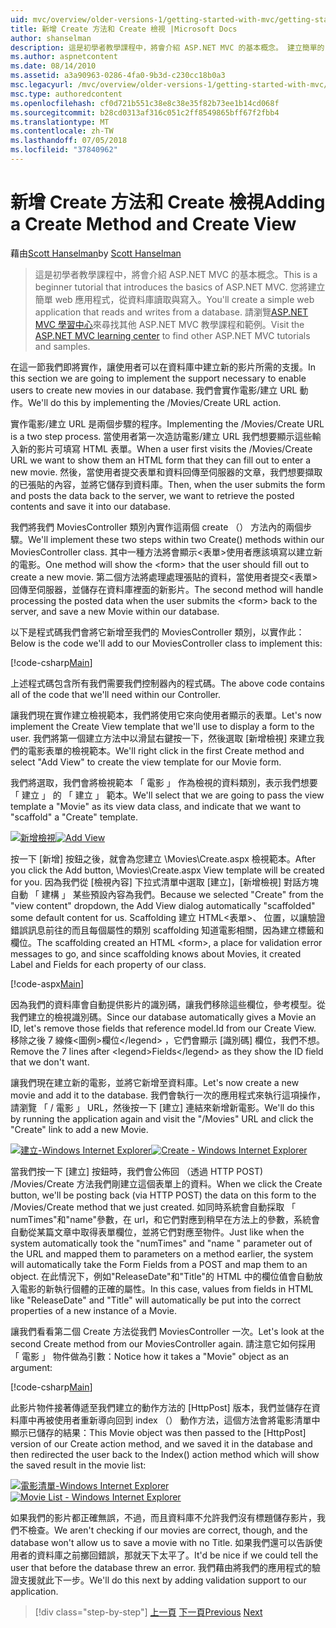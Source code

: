 ```yaml
---
uid: mvc/overview/older-versions-1/getting-started-with-mvc/getting-started-with-mvc-part6
title: 新增 Create 方法和 Create 檢視 |Microsoft Docs
author: shanselman
description: 這是初學者教學課程中，將會介紹 ASP.NET MVC 的基本概念。 建立簡單的 web 應用程式，從資料庫讀取與寫入。
ms.author: aspnetcontent
ms.date: 08/14/2010
ms.assetid: a3a90963-0286-4fa0-9b3d-c230cc18b0a3
msc.legacyurl: /mvc/overview/older-versions-1/getting-started-with-mvc/getting-started-with-mvc-part6
msc.type: authoredcontent
ms.openlocfilehash: cf0d721b551c38e8c38e35f82b73ee1b14cd068f
ms.sourcegitcommit: b28cd0313af316c051c2ff8549865bff67f2fbb4
ms.translationtype: MT
ms.contentlocale: zh-TW
ms.lasthandoff: 07/05/2018
ms.locfileid: "37840962"
---
```

<a name="adding-a-create-method-and-create-view"></a><span data-ttu-id="ed25f-104">新增 Create 方法和 Create 檢視</span><span class="sxs-lookup"><span data-stu-id="ed25f-104">Adding a Create Method and Create View</span></span>
====================
<span data-ttu-id="ed25f-105">藉由[Scott Hanselman](https://github.com/shanselman)</span><span class="sxs-lookup"><span data-stu-id="ed25f-105">by [Scott Hanselman](https://github.com/shanselman)</span></span>

> <span data-ttu-id="ed25f-106">這是初學者教學課程中，將會介紹 ASP.NET MVC 的基本概念。</span><span class="sxs-lookup"><span data-stu-id="ed25f-106">This is a beginner tutorial that introduces the basics of ASP.NET MVC.</span></span> <span data-ttu-id="ed25f-107">您將建立簡單 web 應用程式，從資料庫讀取與寫入。</span><span class="sxs-lookup"><span data-stu-id="ed25f-107">You'll create a simple web application that reads and writes from a database.</span></span> <span data-ttu-id="ed25f-108">請瀏覽[ASP.NET MVC 學習中心](../../../index.md)來尋找其他 ASP.NET MVC 教學課程和範例。</span><span class="sxs-lookup"><span data-stu-id="ed25f-108">Visit the [ASP.NET MVC learning center](../../../index.md) to find other ASP.NET MVC tutorials and samples.</span></span>


<span data-ttu-id="ed25f-109">在這一節我們即將實作，讓使用者可以在資料庫中建立新的影片所需的支援。</span><span class="sxs-lookup"><span data-stu-id="ed25f-109">In this section we are going to implement the support necessary to enable users to create new movies in our database.</span></span> <span data-ttu-id="ed25f-110">我們會實作電影/建立 URL 動作。</span><span class="sxs-lookup"><span data-stu-id="ed25f-110">We'll do this by implementing the /Movies/Create URL action.</span></span>

<span data-ttu-id="ed25f-111">實作電影/建立 URL 是兩個步驟的程序。</span><span class="sxs-lookup"><span data-stu-id="ed25f-111">Implementing the /Movies/Create URL is a two step process.</span></span> <span data-ttu-id="ed25f-112">當使用者第一次造訪電影/建立 URL 我們想要顯示這些輸入新的影片可填寫 HTML 表單。</span><span class="sxs-lookup"><span data-stu-id="ed25f-112">When a user first visits the /Movies/Create URL we want to show them an HTML form that they can fill out to enter a new movie.</span></span> <span data-ttu-id="ed25f-113">然後，當使用者提交表單和資料回傳至伺服器的文章，我們想要擷取的已張貼的內容，並將它儲存到資料庫。</span><span class="sxs-lookup"><span data-stu-id="ed25f-113">Then, when the user submits the form and posts the data back to the server, we want to retrieve the posted contents and save it into our database.</span></span>

<span data-ttu-id="ed25f-114">我們將我們 MoviesController 類別內實作這兩個 create （） 方法內的兩個步驟。</span><span class="sxs-lookup"><span data-stu-id="ed25f-114">We'll implement these two steps within two Create() methods within our MoviesController class.</span></span> <span data-ttu-id="ed25f-115">其中一種方法將會顯示&lt;表單&gt;使用者應該填寫以建立新的電影。</span><span class="sxs-lookup"><span data-stu-id="ed25f-115">One method will show the &lt;form&gt; that the user should fill out to create a new movie.</span></span> <span data-ttu-id="ed25f-116">第二個方法將處理處理張貼的資料，當使用者提交&lt;表單&gt;回傳至伺服器，並儲存在資料庫裡面的新影片。</span><span class="sxs-lookup"><span data-stu-id="ed25f-116">The second method will handle processing the posted data when the user submits the &lt;form&gt; back to the server, and save a new Movie within our database.</span></span>

<span data-ttu-id="ed25f-117">以下是程式碼我們會將它新增至我們的 MoviesController 類別，以實作此：</span><span class="sxs-lookup"><span data-stu-id="ed25f-117">Below is the code we'll add to our MoviesController class to implement this:</span></span>

[!code-csharp[Main](getting-started-with-mvc-part6/samples/sample1.cs)]

<span data-ttu-id="ed25f-118">上述程式碼包含所有我們需要我們控制器內的程式碼。</span><span class="sxs-lookup"><span data-stu-id="ed25f-118">The above code contains all of the code that we'll need within our Controller.</span></span>

<span data-ttu-id="ed25f-119">讓我們現在實作建立檢視範本，我們將使用它來向使用者顯示的表單。</span><span class="sxs-lookup"><span data-stu-id="ed25f-119">Let's now implement the Create View template that we'll use to display a form to the user.</span></span> <span data-ttu-id="ed25f-120">我們將第一個建立方法中以滑鼠右鍵按一下，然後選取 [新增檢視] 來建立我們的電影表單的檢視範本。</span><span class="sxs-lookup"><span data-stu-id="ed25f-120">We'll right click in the first Create method and select "Add View" to create the view template for our Movie form.</span></span>

<span data-ttu-id="ed25f-121">我們將選取，我們會將檢視範本 「 電影 」 作為檢視的資料類別，表示我們想要 「 建立 」 的 「 建立 」 範本。</span><span class="sxs-lookup"><span data-stu-id="ed25f-121">We'll select that we are going to pass the view template a "Movie" as its view data class, and indicate that we want to "scaffold" a "Create" template.</span></span>

<span data-ttu-id="ed25f-122">[![新增檢視](getting-started-with-mvc-part6/_static/image2.png)](getting-started-with-mvc-part6/_static/image1.png)</span><span class="sxs-lookup"><span data-stu-id="ed25f-122">[![Add View](getting-started-with-mvc-part6/_static/image2.png)](getting-started-with-mvc-part6/_static/image1.png)</span></span>

<span data-ttu-id="ed25f-123">按一下 [新增] 按鈕之後，就會為您建立 \Movies\Create.aspx 檢視範本。</span><span class="sxs-lookup"><span data-stu-id="ed25f-123">After you click the Add button, \Movies\Create.aspx View template will be created for you.</span></span> <span data-ttu-id="ed25f-124">因為我們從 [檢視內容] 下拉式清單中選取 [建立]，[新增檢視] 對話方塊自動 「 建構 」 某些預設內容為我們。</span><span class="sxs-lookup"><span data-stu-id="ed25f-124">Because we selected "Create" from the "view content" dropdown, the Add View dialog automatically "scaffolded" some default content for us.</span></span> <span data-ttu-id="ed25f-125">Scaffolding 建立 HTML&lt;表單&gt;、 位置，以讓驗證錯誤訊息前往的而且每個屬性的類別 scaffolding 知道電影相關，因為建立標籤和欄位。</span><span class="sxs-lookup"><span data-stu-id="ed25f-125">The scaffolding created an HTML &lt;form&gt;, a place for validation error messages to go, and since scaffolding knows about Movies, it created Label and Fields for each property of our class.</span></span>

[!code-aspx[Main](getting-started-with-mvc-part6/samples/sample2.aspx)]

<span data-ttu-id="ed25f-126">因為我們的資料庫會自動提供影片的識別碼，讓我們移除這些欄位，參考模型。從我們建立的檢視識別碼。</span><span class="sxs-lookup"><span data-stu-id="ed25f-126">Since our database automatically gives a Movie an ID, let's remove those fields that reference model.Id from our Create View.</span></span> <span data-ttu-id="ed25f-127">移除之後 7 線條&lt;圖例&gt;欄位&lt;/legend&gt; ，它們會顯示 [識別碼] 欄位，我們不想。</span><span class="sxs-lookup"><span data-stu-id="ed25f-127">Remove the 7 lines after &lt;legend&gt;Fields&lt;/legend&gt; as they show the ID field that we don't want.</span></span>

<span data-ttu-id="ed25f-128">讓我們現在建立新的電影，並將它新增至資料庫。</span><span class="sxs-lookup"><span data-stu-id="ed25f-128">Let's now create a new movie and add it to the database.</span></span> <span data-ttu-id="ed25f-129">我們會執行一次的應用程式來執行這項操作，請瀏覽 「 / 電影 」 URL，然後按一下 [建立] 連結來新增新電影。</span><span class="sxs-lookup"><span data-stu-id="ed25f-129">We'll do this by running the application again and visit the "/Movies" URL and click the "Create" link to add a new Movie.</span></span>

<span data-ttu-id="ed25f-130">[![建立-Windows Internet Explorer](getting-started-with-mvc-part6/_static/image4.png)](getting-started-with-mvc-part6/_static/image3.png)</span><span class="sxs-lookup"><span data-stu-id="ed25f-130">[![Create - Windows Internet Explorer](getting-started-with-mvc-part6/_static/image4.png)](getting-started-with-mvc-part6/_static/image3.png)</span></span>

<span data-ttu-id="ed25f-131">當我們按一下 [建立] 按鈕時，我們會公佈回 （透過 HTTP POST) /Movies/Create 方法我們剛建立這個表單上的資料。</span><span class="sxs-lookup"><span data-stu-id="ed25f-131">When we click the Create button, we'll be posting back (via HTTP POST) the data on this form to the /Movies/Create method that we just created.</span></span> <span data-ttu-id="ed25f-132">如同時系統會自動採取 「 numTimes"和"name"參數，在 url，和它們對應到稍早在方法上的參數，系統會自動從某篇文章中取得表單欄位，並將它們對應至物件。</span><span class="sxs-lookup"><span data-stu-id="ed25f-132">Just like when the system automatically took the "numTimes" and "name " parameter out of the URL and mapped them to parameters on a method earlier, the system will automatically take the Form Fields from a POST and map them to an object.</span></span> <span data-ttu-id="ed25f-133">在此情況下，例如"ReleaseDate"和"Title"的 HTML 中的欄位值會自動放入電影的新執行個體的正確的屬性。</span><span class="sxs-lookup"><span data-stu-id="ed25f-133">In this case, values from fields in HTML like "ReleaseDate" and "Title" will automatically be put into the correct properties of a new instance of a Movie.</span></span>

<span data-ttu-id="ed25f-134">讓我們看看第二個 Create 方法從我們 MoviesController 一次。</span><span class="sxs-lookup"><span data-stu-id="ed25f-134">Let's look at the second Create method from our MoviesController again.</span></span> <span data-ttu-id="ed25f-135">請注意它如何採用 「 電影 」 物件做為引數：</span><span class="sxs-lookup"><span data-stu-id="ed25f-135">Notice how it takes a "Movie" object as an argument:</span></span>

[!code-csharp[Main](getting-started-with-mvc-part6/samples/sample3.cs)]

<span data-ttu-id="ed25f-136">此影片物件接著傳遞至我們建立的動作方法的 [HttpPost] 版本，我們並儲存在資料庫中再被使用者重新導向回到 index （） 動作方法，這個方法會將電影清單中顯示已儲存的結果：</span><span class="sxs-lookup"><span data-stu-id="ed25f-136">This Movie object was then passed to the [HttpPost] version of our Create action method, and we saved it in the database and then redirected the user back to the Index() action method which will show the saved result in the movie list:</span></span>

<span data-ttu-id="ed25f-137">[![電影清單-Windows Internet Explorer](getting-started-with-mvc-part6/_static/image6.png)](getting-started-with-mvc-part6/_static/image5.png)</span><span class="sxs-lookup"><span data-stu-id="ed25f-137">[![Movie List - Windows Internet Explorer](getting-started-with-mvc-part6/_static/image6.png)](getting-started-with-mvc-part6/_static/image5.png)</span></span>

<span data-ttu-id="ed25f-138">如果我們的影片都正確無誤，不過，而且資料庫不允許我們沒有標題儲存影片，我們不檢查。</span><span class="sxs-lookup"><span data-stu-id="ed25f-138">We aren't checking if our movies are correct, though, and the database won't allow us to save a movie with no Title.</span></span> <span data-ttu-id="ed25f-139">如果我們還可以告訴使用者的資料庫之前擲回錯誤，那就天下太平了。</span><span class="sxs-lookup"><span data-stu-id="ed25f-139">It'd be nice if we could tell the user that before the database threw an error.</span></span> <span data-ttu-id="ed25f-140">我們藉由將我們的應用程式的驗證支援就此下一步。</span><span class="sxs-lookup"><span data-stu-id="ed25f-140">We'll do this next by adding validation support to our application.</span></span>

> [!div class="step-by-step"]
> <span data-ttu-id="ed25f-141">[上一頁](getting-started-with-mvc-part5.md)
> [下一頁](getting-started-with-mvc-part7.md)</span><span class="sxs-lookup"><span data-stu-id="ed25f-141">[Previous](getting-started-with-mvc-part5.md)
[Next](getting-started-with-mvc-part7.md)</span></span>
